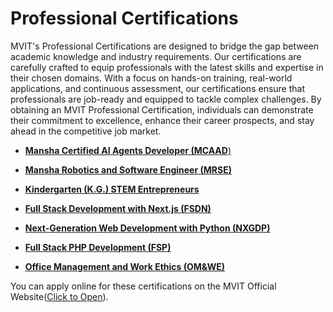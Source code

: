 # Professional Certifications
MVIT's Professional Certifications are designed to bridge the gap between academic knowledge and industry requirements. Our certifications are carefully crafted to equip professionals with the latest skills and expertise in their chosen domains. With a focus on hands-on training, real-world applications, and continuous assessment, our certifications ensure that professionals are job-ready and equipped to tackle complex challenges. By obtaining an MVIT Professional Certification, individuals can demonstrate their commitment to excellence, enhance their career prospects, and stay ahead in the competitive job market.


- [**Mansha Certified AI Agents Developer (MCAAD**)](MCAAD/Readme.md)

- [**Mansha Robotics and Software Engineer (MRSE)**](MRSE/Readme.md)

- [**Kindergarten (K.G.) STEM Entrepreneurs**]()

- [**Full Stack Development with Next.js (FSDN)**](FSDN/Readme.md)

- [**Next-Generation Web Development with Python (NXGDP)**](NXGDP/Readme.md)

- [**Full Stack PHP Development (FSP)**](FSP/Readme.md)

- [**Office Management and Work Ethics (OM&WE)**](OMWE/Readme.md)




You can apply online for these certifications on the MVIT Official Website([Click to Open](https://www.mvitech.org/pages/apply)).

